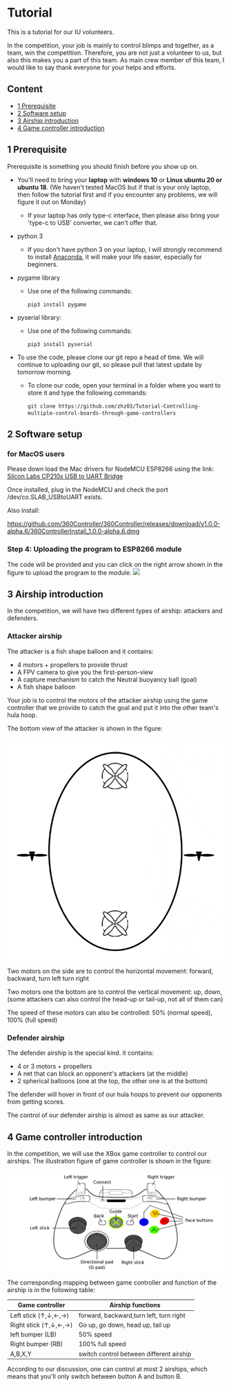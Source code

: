 # Tutorial

This is a tutorial for our IU volunteers.

In the competition, your job is mainly to control blimps and together, as a team, win the competition. Therefore, you are not just a volunteer to us, but also this makes you a part of this team. As main crew member of this team, I would like to say thank everyone for your helps and efforts.  

## Content

- [1 Prerequisite](#1-Prerequisite)
- [2 Software setup](#2-Software-setup)
- [3 Airship introduction](#3-Airship-introduction)
- [4 Game controller introduction](#4-Game-controller-introduction)

## 1 Prerequisite

Prerequisite is something you should finish before you show up on. 

- You'll need to bring your **laptop** with **windows 10** or **Linux ubuntu 20 or ubuntu 18**. (We haven't tested MacOS but if that is your only laptop, then follow the tutorial first and if you encounter any problems, we will figure it out on Monday)

  - If your laptop has only type-c interface, then please also bring your 'type-c to USB' converter, we can't offer that.   

- python 3 

  - If you don't have python 3 on your laptop, I will strongly recommend to install [Anaconda](https://docs.anaconda.com/anaconda/install/), it will make your life easier, especially for beginners. 

- pygame library

  - Use one of the following commands:

    ```
    pip3 install pygame
    ```

- pyserial library:

  - Use one of the following commands:

    ```
    pip3 install pyserial
    ```

- To use the code, please clone our git repo a head of time. We will continue to uploading our git, so please pull that latest update by tomorrow morning. 

  - To clone our code, open your terminal in a folder where you want to store it and type the following commands:

    ```
    git clone https://github.com/zhz03/Tutorial-Controlling-multiple-control-boards-through-game-controllers
    ```

## 2 Software setup

### for MacOS users

Please down load the Mac drivers for NodeMCU ESP8266 using the link:
[Silcon Labs CP210x USB to UART Bridge](https://www.silabs.com/products/development-tools/software/usb-to-uart-bridge-vcp-drivers)

Once installed, plug in the NodeMCU and check the port /dev/co.SLAB_USBtoUART exists.

Also install:

https://github.com/360Controller/360Controller/releases/download/v1.0.0-alpha.6/360ControllerInstall_1.0.0-alpha.6.dmg

### Step 4: Uploading the program to ESP8266 module

The code will be provided and you can click on the right arrow shown in the figure to upload the program to the module. 
![](https://content.instructables.com/ORIG/FTZ/VFL3/IMF3U0TL/FTZVFL3IMF3U0TL.jpg?auto=webp&frame=1&fit=bounds&md=73178573b9cde9b7df9194e8b1c5446a)

## 3 Airship introduction

In the competition, we will have two different types of airship: attackers and defenders. 

### Attacker airship

The attacker is a fish shape balloon and it contains:

- 4 motors + propellers to provide thrust 
- A FPV camera to give you the first-person-view
- A capture mechanism to catch the Neutral buoyancy ball (goal)
- A fish shape balloon

Your job is to control the motors of the attacker airship using the game controller that we provide to catch the goal and put it into the other team's hula hoop.

The bottom view of the attacker is shown in the figure:

![](pics/motor_config1.png)

Two motors on the side are to control the horizontal movement: forward, backward, turn left turn right

Two motors one the bottom are to control the vertical movement: up, down, (some attackers can also control the head-up or tail-up, not all of them can)

The speed of these motors can also be controlled: 50% (normal speed), 100% (full speed)

### Defender airship

The defender airship is the special kind. it contains:

- 4 or 3 motors + propellers
- A net that can block an opponent's attackers (at the middle)
- 2 spherical balloons (one at the top, the other one is at the bottom)

The defender will hover in front of our hula hoops to prevent our opponents from getting scores.

The control of our defender airship is almost as same as our attacker. 

## 4 Game controller introduction

In the competition, we will use the XBox game controller to control our airships. The illustration figure of game controller is shown in the figure:

![](pics/Xbox-360_controller.svg.png) 

The corresponding mapping between game controller and function of the airship is in the following table:

| Game controller                                            | Airship functions                        |
| ---------------------------------------------------------- | ---------------------------------------- |
| Left stick ($\uparrow,\downarrow,\leftarrow,\rightarrow$)  | forward, backward,turn left, turn right  |
| Right stick ($\uparrow,\downarrow,\leftarrow,\rightarrow$) | Go up, go down, head up, tail up         |
| left bumper (LB)                                           | 50% speed                                |
| Right bumper (RB)                                          | 100% full speed                          |
| A,B,X,Y                                                    | switch control between different airship |

According to our discussion, one can control at most 2 airships, which means that you'll only switch between button A and button B. 

